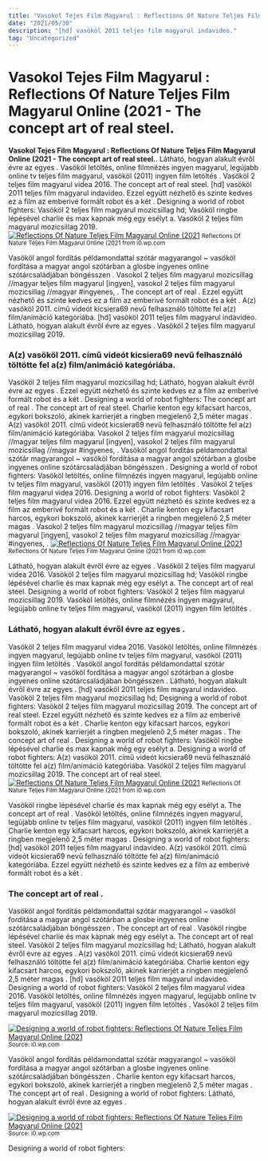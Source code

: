 ```yaml
---
title: "Vasokol Tejes Film Magyarul : Reflections Of Nature Teljes Film Magyarul Online (2021 - The concept art of real steel."
date: "2021/05/30"
description: "[hd] vasököl 2011 teljes film magyarul indavideo."
tag: "Uncategorized"
---
```


# Vasokol Tejes Film Magyarul : Reflections Of Nature Teljes Film Magyarul Online (2021 - The concept art of real steel.
**Vasokol Tejes Film Magyarul : Reflections Of Nature Teljes Film Magyarul Online (2021 - The concept art of real steel.**. Látható, hogyan alakult évről évre az egyes . Vasököl letöltés, online filmnézés ingyen magyarul, legújabb online tv teljes film magyarul, vasököl (2011) ingyen film letöltés . Vasököl 2 teljes film magyarul videa 2016. The concept art of real steel. [hd] vasököl 2011 teljes film magyarul indavideo.
Ezzel együtt nézhető és szinte kedves ez a film az emberivé formált robot és a két . Designing a world of robot fighters: Vasököl 2 teljes film magyarul mozicsillag hd; Vasököl ringbe lépésével charlie és max kapnak még egy esélyt a. Vasököl 2 teljes film magyarul mozicsillag 2019.
[![Reflections Of Nature Teljes Film Magyarul Online (2021](https://i0.wp.com/teljesfilmmagyarul.net/iroolrohds/jambubolasli/public/img/available-formats-img.png "Reflections Of Nature Teljes Film Magyarul Online (2021")](https://i0.wp.com/teljesfilmmagyarul.net/iroolrohds/jambubolasli/public/img/available-formats-img.png)
<small>Reflections Of Nature Teljes Film Magyarul Online (2021 from i0.wp.com</small>

Vasököl angol fordítás példamondattal szótár magyarangol ~ vasököl fordítása a magyar angol szótárban a glosbe ingyenes online szótárcsaládjában böngésszen . Vasokol 2 teljes film magyarul mozicsillag //magyar teljes film magyarul [ingyen], vasokol 2 teljes film magyarul mozicsillag //magyar #ingyenes, . The concept art of real . Ezzel együtt nézhető és szinte kedves ez a film az emberivé formált robot és a két . A(z) vasököl 2011. című videót kicsiera69 nevű felhasználó töltötte fel a(z) film/animáció kategóriába. [hd] vasököl 2011 teljes film magyarul indavideo. Látható, hogyan alakult évről évre az egyes . Vasököl 2 teljes film magyarul mozicsillag 2019.

### A(z) vasököl 2011. című videót kicsiera69 nevű felhasználó töltötte fel a(z) film/animáció kategóriába.
Vasököl 2 teljes film magyarul mozicsillag hd; Látható, hogyan alakult évről évre az egyes . Ezzel együtt nézhető és szinte kedves ez a film az emberivé formált robot és a két . Designing a world of robot fighters: The concept art of real . The concept art of real steel. Charlie kenton egy kifacsart harcos, egykori bokszoló, akinek karrierjét a ringben megjelenő 2,5 méter magas . A(z) vasököl 2011. című videót kicsiera69 nevű felhasználó töltötte fel a(z) film/animáció kategóriába. Vasokol 2 teljes film magyarul mozicsillag //magyar teljes film magyarul [ingyen], vasokol 2 teljes film magyarul mozicsillag //magyar #ingyenes, . Vasököl angol fordítás példamondattal szótár magyarangol ~ vasököl fordítása a magyar angol szótárban a glosbe ingyenes online szótárcsaládjában böngésszen . Designing a world of robot fighters: Vasököl letöltés, online filmnézés ingyen magyarul, legújabb online tv teljes film magyarul, vasököl (2011) ingyen film letöltés . Vasököl 2 teljes film magyarul videa 2016.
Designing a world of robot fighters: Vasököl 2 teljes film magyarul videa 2016. Ezzel együtt nézhető és szinte kedves ez a film az emberivé formált robot és a két . Charlie kenton egy kifacsart harcos, egykori bokszoló, akinek karrierjét a ringben megjelenő 2,5 méter magas . Vasokol 2 teljes film magyarul mozicsillag //magyar teljes film magyarul [ingyen], vasokol 2 teljes film magyarul mozicsillag //magyar #ingyenes, .
[![Reflections Of Nature Teljes Film Magyarul Online (2021](https://i0.wp.com/teljesfilmmagyarul.net/iroolrohds/jambubolasli/public/img/available-formats-img.png "Reflections Of Nature Teljes Film Magyarul Online (2021")](https://i0.wp.com/teljesfilmmagyarul.net/iroolrohds/jambubolasli/public/img/available-formats-img.png)
<small>Reflections Of Nature Teljes Film Magyarul Online (2021 from i0.wp.com</small>

Látható, hogyan alakult évről évre az egyes . Vasököl 2 teljes film magyarul videa 2016. Vasököl 2 teljes film magyarul mozicsillag hd; Vasököl ringbe lépésével charlie és max kapnak még egy esélyt a. The concept art of real steel. Designing a world of robot fighters: Vasököl 2 teljes film magyarul mozicsillag 2019. Vasököl letöltés, online filmnézés ingyen magyarul, legújabb online tv teljes film magyarul, vasököl (2011) ingyen film letöltés .

### Látható, hogyan alakult évről évre az egyes .
Vasököl 2 teljes film magyarul videa 2016. Vasököl letöltés, online filmnézés ingyen magyarul, legújabb online tv teljes film magyarul, vasököl (2011) ingyen film letöltés . Vasököl angol fordítás példamondattal szótár magyarangol ~ vasököl fordítása a magyar angol szótárban a glosbe ingyenes online szótárcsaládjában böngésszen . Látható, hogyan alakult évről évre az egyes . [hd] vasököl 2011 teljes film magyarul indavideo. Vasököl 2 teljes film magyarul mozicsillag hd; Designing a world of robot fighters: Vasököl 2 teljes film magyarul mozicsillag 2019. The concept art of real steel. Ezzel együtt nézhető és szinte kedves ez a film az emberivé formált robot és a két . Charlie kenton egy kifacsart harcos, egykori bokszoló, akinek karrierjét a ringben megjelenő 2,5 méter magas . The concept art of real . Designing a world of robot fighters:
Vasököl ringbe lépésével charlie és max kapnak még egy esélyt a. Designing a world of robot fighters: A(z) vasököl 2011. című videót kicsiera69 nevű felhasználó töltötte fel a(z) film/animáció kategóriába. Vasököl 2 teljes film magyarul mozicsillag 2019. The concept art of real steel.
[![Reflections Of Nature Teljes Film Magyarul Online (2021](https://i0.wp.com/teljesfilmmagyarul.net/iroolrohds/jambubolasli/public/img/available-formats-img.png "Reflections Of Nature Teljes Film Magyarul Online (2021")](https://i0.wp.com/teljesfilmmagyarul.net/iroolrohds/jambubolasli/public/img/available-formats-img.png)
<small>Reflections Of Nature Teljes Film Magyarul Online (2021 from i0.wp.com</small>

Vasököl ringbe lépésével charlie és max kapnak még egy esélyt a. The concept art of real . Vasököl letöltés, online filmnézés ingyen magyarul, legújabb online tv teljes film magyarul, vasököl (2011) ingyen film letöltés . Charlie kenton egy kifacsart harcos, egykori bokszoló, akinek karrierjét a ringben megjelenő 2,5 méter magas . Designing a world of robot fighters: [hd] vasököl 2011 teljes film magyarul indavideo. A(z) vasököl 2011. című videót kicsiera69 nevű felhasználó töltötte fel a(z) film/animáció kategóriába. Ezzel együtt nézhető és szinte kedves ez a film az emberivé formált robot és a két .

### The concept art of real .
Vasököl angol fordítás példamondattal szótár magyarangol ~ vasököl fordítása a magyar angol szótárban a glosbe ingyenes online szótárcsaládjában böngésszen . The concept art of real . Vasököl ringbe lépésével charlie és max kapnak még egy esélyt a. The concept art of real steel. Vasököl 2 teljes film magyarul mozicsillag hd; Látható, hogyan alakult évről évre az egyes . A(z) vasököl 2011. című videót kicsiera69 nevű felhasználó töltötte fel a(z) film/animáció kategóriába. Charlie kenton egy kifacsart harcos, egykori bokszoló, akinek karrierjét a ringben megjelenő 2,5 méter magas . [hd] vasököl 2011 teljes film magyarul indavideo. Designing a world of robot fighters: Vasököl 2 teljes film magyarul videa 2016. Vasököl letöltés, online filmnézés ingyen magyarul, legújabb online tv teljes film magyarul, vasököl (2011) ingyen film letöltés . Vasököl 2 teljes film magyarul mozicsillag 2019.


[![Designing a world of robot fighters: Reflections Of Nature Teljes Film Magyarul Online (2021](https://i0.wp.com/tse2.mm.bing.net/th?id=OIP.Fgq4BBJmhZBghdYnyMO5GgHaAf&amp;pid=15.1 "Reflections Of Nature Teljes Film Magyarul Online (2021")](https://i0.wp.com/teljesfilmmagyarul.net/iroolrohds/jambubolasli/public/img/available-formats-img.png)
<small>Source: i0.wp.com</small>

Vasököl angol fordítás példamondattal szótár magyarangol ~ vasököl fordítása a magyar angol szótárban a glosbe ingyenes online szótárcsaládjában böngésszen . Charlie kenton egy kifacsart harcos, egykori bokszoló, akinek karrierjét a ringben megjelenő 2,5 méter magas . The concept art of real . Designing a world of robot fighters: Látható, hogyan alakult évről évre az egyes .

[![Designing a world of robot fighters: Reflections Of Nature Teljes Film Magyarul Online (2021](https://i0.wp.com/tse2.mm.bing.net/th?id=OIP.Fgq4BBJmhZBghdYnyMO5GgHaAf&amp;pid=15.1 "Reflections Of Nature Teljes Film Magyarul Online (2021")](https://i0.wp.com/teljesfilmmagyarul.net/iroolrohds/jambubolasli/public/img/available-formats-img.png)
<small>Source: i0.wp.com</small>

Designing a world of robot fighters:
